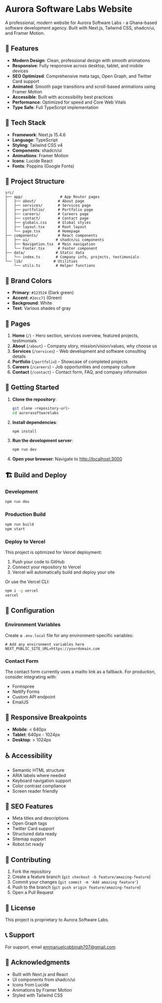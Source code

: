 # Aurora Software Labs Website

A professional, modern website for Aurora Software Labs - a Ghana-based software development agency. Built with Next.js, Tailwind CSS, shadcn/ui, and Framer Motion.

## 🌟 Features

- **Modern Design**: Clean, professional design with smooth animations
- **Responsive**: Fully responsive across desktop, tablet, and mobile devices
- **SEO Optimized**: Comprehensive meta tags, Open Graph, and Twitter Card support
- **Animated**: Smooth page transitions and scroll-based animations using Framer Motion
- **Accessible**: Built with accessibility best practices
- **Performance**: Optimized for speed and Core Web Vitals
- **Type Safe**: Full TypeScript implementation

## 🚀 Tech Stack

- **Framework**: Next.js 15.4.6
- **Language**: TypeScript
- **Styling**: Tailwind CSS v4
- **Components**: shadcn/ui
- **Animations**: Framer Motion
- **Icons**: Lucide React
- **Fonts**: Poppins (Google Fonts)

## 📁 Project Structure

```
src/
├── app/                 # App Router pages
│   ├── about/          # About page
│   ├── services/       # Services page
│   ├── portfolio/      # Portfolio page
│   ├── careers/        # Careers page
│   ├── contact/        # Contact page
│   ├── globals.css     # Global styles
│   ├── layout.tsx      # Root layout
│   └── page.tsx        # Homepage
├── components/         # React components
│   ├── ui/            # shadcn/ui components
│   ├── Navigation.tsx  # Main navigation
│   └── Footer.tsx      # Footer component
├── data/              # Static data
│   └── index.ts       # Company info, projects, testimonials
└── lib/              # Utilities
    └── utils.ts       # Helper functions
```

## 🎨 Brand Colors

- **Primary**: `#123524` (Dark green)
- **Accent**: `#2ecc71` (Green)
- **Background**: White
- **Text**: Various shades of gray

## 📄 Pages

1. **Home** (`/`) - Hero section, services overview, featured projects, testimonials
2. **About** (`/about`) - Company story, mission/vision/values, why choose us
3. **Services** (`/services`) - Web development and software consulting details
4. **Portfolio** (`/portfolio`) - Showcase of completed projects
5. **Careers** (`/careers`) - Job opportunities and company culture
6. **Contact** (`/contact`) - Contact form, FAQ, and company information

## 🚀 Getting Started

1. **Clone the repository**:
   ```bash
   git clone <repository-url>
   cd aurorasoftwarelabs
   ```

2. **Install dependencies**:
   ```bash
   npm install
   ```

3. **Run the development server**:
   ```bash
   npm run dev
   ```

4. **Open your browser**:
   Navigate to [http://localhost:3000](http://localhost:3000)

## 🏗️ Build and Deploy

### Development
```bash
npm run dev
```

### Production Build
```bash
npm run build
npm start
```

### Deploy to Vercel
This project is optimized for Vercel deployment:

1. Push your code to GitHub
2. Connect your repository to Vercel
3. Vercel will automatically build and deploy your site

Or use the Vercel CLI:
```bash
npm i -g vercel
vercel
```

## 🔧 Configuration

### Environment Variables
Create a `.env.local` file for any environment-specific variables:

```env
# Add any environment variables here
NEXT_PUBLIC_SITE_URL=https://yourdomain.com
```

### Contact Form
The contact form currently uses a mailto link as a fallback. For production, consider integrating with:
- Formspree
- Netlify Forms
- Custom API endpoint
- EmailJS

## 📱 Responsive Breakpoints

- **Mobile**: < 640px
- **Tablet**: 640px - 1024px
- **Desktop**: > 1024px

## ♿ Accessibility

- Semantic HTML structure
- ARIA labels where needed
- Keyboard navigation support
- Color contrast compliance
- Screen reader friendly

## 🎯 SEO Features

- Meta titles and descriptions
- Open Graph tags
- Twitter Card support
- Structured data ready
- Sitemap support
- Robot.txt ready

## 🤝 Contributing

1. Fork the repository
2. Create a feature branch (`git checkout -b feature/amazing-feature`)
3. Commit your changes (`git commit -m 'Add amazing feature'`)
4. Push to the branch (`git push origin feature/amazing-feature`)
5. Open a Pull Request

## 📄 License

This project is proprietary to Aurora Software Labs.

## 📞 Support

For support, email emmanuelcobbinah707@gmail.com

## 🙏 Acknowledgments

- Built with Next.js and React
- UI components from shadcn/ui
- Icons from Lucide
- Animations by Framer Motion
- Styled with Tailwind CSS
